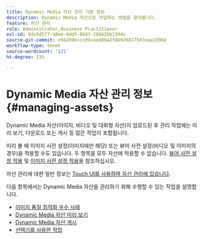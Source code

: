 ```yaml
---
title: Dynamic Media 자산 관리 기본 정보
description: Dynamic Media 자산으로 작업하는 방법을 알아봅니다.
feature: 자산 관리
role: Administrator,Business Practitioner
exl-id: 0dc6d577-a8ee-4dd5-8643-28862bb1394c
source-git-commit: e94289bccc09ceed89a2f8b926817507eaa19968
workflow-type: tm+mt
source-wordcount: '121'
ht-degree: 13%

---
```


# Dynamic Media 자산 관리 정보 {#managing-assets}

Dynamic Media 자산(이미지, 비디오 및 대화형 자산)이 업로드된 후 관리 작업에는 미리 보기, 다운로드 또는 게시 등 많은 작업이 포함됩니다.

미리 볼 때 이미지 사전 설정(이미지에만 해당) 또는 뷰어 사전 설정(비디오 및 이미지의 경우)을 적용할 수도 있습니다. 두 항목을 모두 자산에 적용할 수 없습니다. [뷰어 사전 설정 적용](viewer-presets.md) 및 [이미지 사전 설정 적용](image-presets.md)을 참조하십시오.

자산 관리에 대한 일반 정보는 [Touch UI를 사용하여 자산 관리에 있습니다](/help/assets/manage-digital-assets.md).

다음 항목에서는 Dynamic Media 자산을 관리하기 위해 수행할 수 있는 작업을 설명합니다.

* [이미지 품질 최적화 우수 사례](best-practices-for-optimizing-the-quality-of-your-images.md)
* [Dynamic Media 자산 미리 보기](previewing-assets.md)
* [Dynamic Media 자산 게시](publishing-dynamicmedia-assets.md)
* [선택기를 사용한 작업](working-with-selectors.md)
